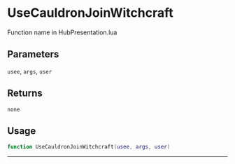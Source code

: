 # UseCauldronJoinWitchcraft
Function name in HubPresentation.lua
## Parameters
`usee`, `args`, `user`
## Returns
`none`
## Usage
```lua
function UseCauldronJoinWitchcraft(usee, args, user)
```
---
